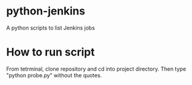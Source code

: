 # python-jenkins
A python scripts to list Jenkins jobs

# How to run script
From tetrminal, clone repository and cd into project directory. Then type "python probe.py" without the quotes.
